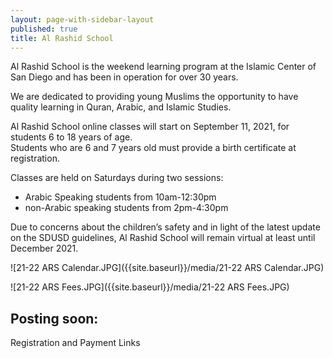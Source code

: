 ```yaml
---
layout: page-with-sidebar-layout
published: true
title: Al Rashid School
---
```

Al Rashid School is the weekend learning program at the Islamic Center of San Diego and has been in operation for over 30 years.

We are dedicated to providing young Muslims the opportunity to have quality learning in Quran, Arabic, and Islamic Studies.

Al Rashid School online classes will start on September 11, 2021, for students 6 to 18 years of age.  
Students who are 6 and 7 years old must provide a birth certificate at registration.  

Classes are held on Saturdays during two sessions:  
- Arabic Speaking students from 10am-12:30pm  
- non-Arabic speaking students from 2pm-4:30pm

Due to concerns about the children’s safety and in light of the latest update on the SDUSD guidelines, Al Rashid School will remain virtual at least until December 2021.

![21-22 ARS Calendar.JPG]({{site.baseurl}}/media/21-22 ARS Calendar.JPG)

![21-22 ARS Fees.JPG]({{site.baseurl}}/media/21-22 ARS Fees.JPG)

## Posting soon: 
Registration and Payment Links


<!--
Please fill out the Registration Form online to allow us to place each student in the appropriate classroom.
A Payment Form will be posted online soon to allow you to pay for the books and tuition.

## Please use following links: For registration
  <div class="row pt-10 pb-3">
    <div class="col-md-6 col-6 pb-3">
        <a class="btn btn-sm btn-warning" href="https://docs.google.com/forms/d/e/1FAIpQLSfHOSFa-gyfyaiH3f_iaEIxV9qziq86iLxzIUYnrupI9mLx9A/viewform?fbclid=IwAR02-Vu2ROj6GvKAZopUnR6btFcXpKP1I0pQrI5TIX5H7iov2MQFUmrtvbc" style="width: 100
        %;padding:12px;">Register Student</a>
    </div>
  </div>

For assistance with fees: [click here](https://docs.google.com/forms/u/0/d/19mbqgZOdgmCFgTmhr9It7FCWLBsApfr6msY_eW8EUsU/viewform?edit_requested=true).  

## Please use the buttons below to register and pay fees.

<div class="row pt-10 pb-3">
  <div class="col-md-6 col-6 pb-3">
      <a class="btn btn-sm btn-success" href="https://goodbricksapp.com/icsd.org/cause/al-rashid-school-registration-fee" style="width: 100%;padding:12px;">Registration Fees</a>
  </div>
  <div class="col-md-6 col-6 pb-3">
      <a class="btn btn-sm btn-success" href="https://goodbricksapp.com/icsd.org/cause/al-rashid-school-tuition" style="width: 100%;padding:12px;">Tuition Fees</a>
  </div>
</div>

![AlRashidVirtual.png](https://s3.us-west-2.amazonaws.com/cdn.goodbricks.org/static/media/icsd/alrashid%20school%20flyerr%20-%20updated.png)

![Al Rashid Virtual Academy Registration.png](https://s3.us-west-2.amazonaws.com/cdn.goodbricks.org/static/media/icsd/alrashidvirtualacademy-calendar-updated.png)

![Al Rashid Virtual Academy Tuition.png]({{site.baseurl}}/media/Al%20Rashid%20Virtual%20Academy%20Tuition.png)

![Al Rashid Virtual Academy Calendar.png]({{site.baseurl}}/media/Al%20Rashid%20Virtual%20Academy%20Calendar.png)

![ArshidSchool14andup.jpeg]({{site.baseurl}}/media/ArshidSchool14andup.jpeg)

<div class="row pt-10 pb-3">
    <div class="col-12 pb-3">
        <a class="btn btn-sm btn-warning" href="https://forms.gle/LwA8GGdQtQDWvPbQ8" style="width: 100%;padding:12px;white-space: normal;">Boys 14+ Tuition Free - Register here</a>
    </div>
  </div>
  
-->
